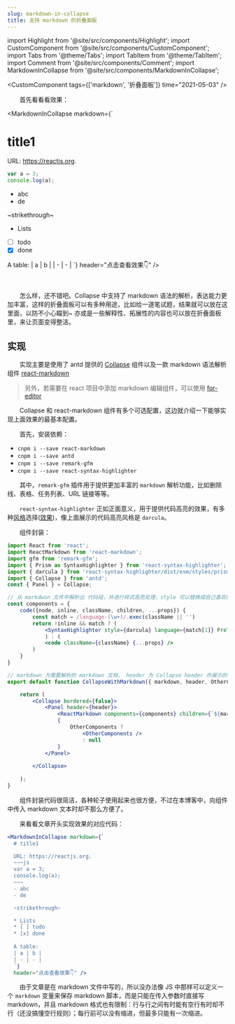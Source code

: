 ```yaml
---
slug: markdown-in-collapse
title: 支持 markdown 的折叠面板
---
```


import Highlight from '@site/src/components/Highlight';
import CustomComponent from '@site/src/components/CustomComponent';
import Tabs from '@theme/Tabs';
import TabItem from '@theme/TabItem';
import Comment from '@site/src/components/Comment';
import MarkdownInCollapse from '@site/src/components/MarkdownInCollapse';


<CustomComponent tags={['markdown', '折叠面板']} time="2021-05-03" />

&emsp;&emsp;首先看看看效果：


<MarkdownInCollapse markdown={`
  # title1
  URL: https://reactjs.org.
  ~~~js 
  var a = 3; 
  console.log(a); 
  ~~~
  - abc
  - de
  
  ~strikethrough~
  
  * Lists
  * [ ] todo
  * [x] done
  
  A table:
  | a | b |
  | - | - |
  `}
  header="点击查看效果👇" />

<br/>

&emsp;&emsp;怎么样，还不错吧。Collapse 中支持了 markdown 语法的解析，表达能力更加丰富，这样的折叠面板可以有多种用途，比如给一道笔试题，结果就可以放在这里面，以防不小心瞄到~ 亦或是一些解释性、拓展性的内容也可以放在折叠面板里，来让页面变得整洁。

## 实现

&emsp;&emsp;实现主要是使用了 antd 提供的 [Collapse](https://ant.design/components/collapse-cn/) 组件以及一款 markdown 语法解析组件 [react-markdown](https://github.com/remarkjs/react-markdown)

> 另外，若需要在 react 项目中添加 markdown 编辑组件，可以使用 [for-editor](https://github.com/kkfor/for-editor)

&emsp;&emsp;Collapse 和 react-markdown 组件有多个可选配置，这边就介绍一下能够实现上面效果的最基本配置。

&emsp;&emsp;首先，安装依赖：

- `cnpm i --save react-markdown`
- `cnpm i --save antd`
- `cnpm i --save remark-gfm`
- `cnpm i --save react-syntax-highlighter`


&emsp;&emsp;其中，`remark-gfm` 插件用于提供更加丰富的 `markdown` 解析功能，比如删除线、表格、任务列表、URL 链接等等。

&emsp;&emsp;`react-syntax-highlighter` 正如正面意义，用于提供代码高亮的效果，有多种[风格](https://github.com/react-syntax-highlighter/react-syntax-highlighter/blob/master/AVAILABLE_STYLES_PRISM.MD)选择([效果](https://react-syntax-highlighter.github.io/react-syntax-highlighter/demo/prism.html))，像上面展示的代码高亮风格是 `darcula`。

&emsp;&emsp;组件封装：

```jsx
import React from 'react';
import ReactMarkdown from 'react-markdown';
import gfm from 'remark-gfm';
import { Prism as SyntaxHighlighter } from 'react-syntax-highlighter';
import { darcula } from 'react-syntax-highlighter/dist/esm/styles/prism';
import { Collapse } from 'antd';
const { Panel } = Collapse;

// 从 markdwon 文件中解析出 代码段，并进行样式高亮处理，style 可以替换成自己喜欢的代码高亮风格
const components = {
    code({node, inline, className, children, ...props}) {
        const match = /language-(\w+)/.exec(className || '')
        return !inline && match ? (
            <SyntaxHighlighter style={darcula} language={match[1]} PreTag="div" children={String(children).replace(/\n$/, '')} {...props} />
            ) : (
            <code className={className} {...props} />
        )
    }
}

// markdown 为需要解析的 markdown 文档， header 为 Collapse header 所展示的文字，OtherComponents 用于拓展折叠面板中的内容
export default function CollapseWithMarkdown({ markdown, header, OtherComponents }) {

    return (
        <Collapse bordered={false}>
            <Panel header={header}>
                <ReactMarkdown components={components} children={`${markdown}`} remarkPlugins={[gfm]} />
                {
                    OtherComponents ? 
                        <OtherComponents />
                        : null
                }
            </Panel>
            
        </Collapse>
        
    );
}
```

&emsp;&emsp;组件封装代码很简洁，各种轮子使用起来也很方便，不过在本博客中，向组件中传入 markdown 文本时却不那么方便了。

&emsp;&emsp;来看看文章开头实现效果的对应代码：

```jsx
<MarkdownInCollapse markdown={`
  # title1

  URL: https://reactjs.org.
  ~~~js 
  var a = 3; 
  console.log(a); 
  ~~~
  - abc
  - de

  ~strikethrough~

  * Lists
  * [ ] todo
  * [x] done
  
  A table:
  | a | b |
  | - | - |
  `}
  header="点击查看效果👇" />
```

&emsp;&emsp;由于文章是在 markdown 文件中写的，所以没办法像 JS 中那样可以定义一个 `markdown` 变量来保存 markdown 脚本，而是只能在传入参数时直接写 markdown，并且 markdown 格式也有限制：行与行之间有时能有空行有时却不行（还没搞懂空行规则）；每行前可以没有缩进，但最多只能有一次缩进。





<Comment />
